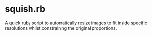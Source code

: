 # squish.rb
A quick ruby script to automatically resize images to fit inside specific resolutions whilst constraining the original proportions.
